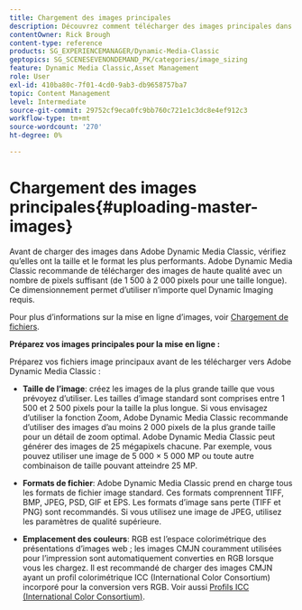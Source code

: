 ```yaml
---
title: Chargement des images principales
description: Découvrez comment télécharger des images principales dans Adobe Dynamic Media Classic.
contentOwner: Rick Brough
content-type: reference
products: SG_EXPERIENCEMANAGER/Dynamic-Media-Classic
geptopics: SG_SCENESEVENONDEMAND_PK/categories/image_sizing
feature: Dynamic Media Classic,Asset Management
role: User
exl-id: 410ba80c-7f01-4cd0-9ab3-db9658757ba7
topic: Content Management
level: Intermediate
source-git-commit: 29752cf9eca0fc9bb760c721e1c3dc8e4ef912c3
workflow-type: tm+mt
source-wordcount: '270'
ht-degree: 0%

---
```


# Chargement des images principales{#uploading-master-images}

Avant de charger des images dans Adobe Dynamic Media Classic, vérifiez qu’elles ont la taille et le format les plus performants. Adobe Dynamic Media Classic recommande de télécharger des images de haute qualité avec un nombre de pixels suffisant (de 1 500 à 2 000 pixels pour une taille longue). Ce dimensionnement permet d’utiliser n’importe quel Dynamic Imaging requis.

Pour plus d’informations sur la mise en ligne d’images, voir [Chargement de fichiers](uploading-files.md#uploading_files).

**Préparez vos images principales pour la mise en ligne :**

Préparez vos fichiers image principaux avant de les télécharger vers Adobe Dynamic Media Classic :

* **Taille de l’image**: créez les images de la plus grande taille que vous prévoyez d’utiliser. Les tailles d’image standard sont comprises entre 1 500 et 2 500 pixels pour la taille la plus longue. Si vous envisagez d’utiliser la fonction Zoom, Adobe Dynamic Media Classic recommande d’utiliser des images d’au moins 2 000 pixels de la plus grande taille pour un détail de zoom optimal. Adobe Dynamic Media Classic peut générer des images de 25 mégapixels chacune. Par exemple, vous pouvez utiliser une image de 5 000 × 5 000 MP ou toute autre combinaison de taille pouvant atteindre 25 MP.

* **Formats de fichier**: Adobe Dynamic Media Classic prend en charge tous les formats de fichier image standard. Ces formats comprennent TIFF, BMP, JPEG, PSD, GIF et EPS. Les formats d’image sans perte (TIFF et PNG) sont recommandés. Si vous utilisez une image de JPEG, utilisez les paramètres de qualité supérieure.

* **Emplacement des couleurs**: RGB est l’espace colorimétrique des présentations d’images web ; les images CMJN couramment utilisées pour l’impression sont automatiquement converties en RGB lorsque vous les chargez. Il est recommandé de charger des images CMJN ayant un profil colorimétrique ICC (International Color Consortium) incorporé pour la conversion vers RGB. Voir aussi [Profils ICC (International Color Consortium)](/help/using/icc-profiles.md).
